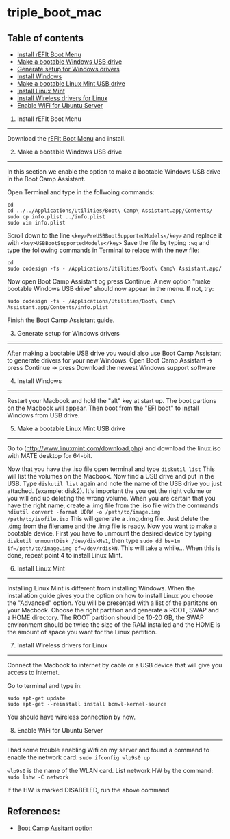 triple_boot_mac
===============

## Table of contents

- [Install rEFIt Boot Menu](#Install-rEFIt-Boot-Menu)
- [Make a bootable Windows USB drive](#Make-a-bootable-Windows-USB-drive)
- [Generate setup for Windows drivers](#Generate-setup-for-Windows-drivers)
- [Install Windows](#Install-Windows)
- [Make a bootable Linux Mint USB drive](#Make-a-bootable-Linux-Mint-USB-drive)
- [Install Linux Mint](#Install-Linux-Mint)
- [Install Wireless drivers for Linux](#Install-Wireless-drivers-for-Linux)
- [Enable WiFi for Ubuntu Server](Enable-WiFi-for-Ubuntu-Server)

1. Install rEFIt Boot Menu
--------------------------

Download the [rEFIt Boot Menu](http://refit.sourceforge.net/) and install.

2. Make a bootable Windows USB drive
------------------------------------
In this section we enable the option to make a bootable Windows USB drive in the Boot Camp Assistant.

Open Terminal and type in the follwoing commands:
```
cd 
cd ../../Applications/Utilities/Boot\ Camp\ Assistant.app/Contents/
sudo cp info.plist ../info.plist
sudo vim info.plist
```
Scroll down to the line `<key>PreUSBBootSupportedModels</key>`
and replace it with `<key>USBBootSupportedModels</key>`
Save the file by typing `:wq` and type the following commands in Terminal to relace with the new file:
```
cd
sudo codesign -fs - /Applications/Utilities/Boot\ Camp\ Assistant.app/
```
Now open Boot Camp Assistant og press Continue. A new option "make bootable Windows USB drive" should now appear in the menu. If not, try:
```
sudo codesign -fs - /Applications/Utilities/Boot\ Camp\ Assistant.app/Contents/info.plist
```
Finish the Boot Camp Assistant guide.

3. Generate setup for Windows drivers
-------------------------------------

After making a bootable USB drive you would also use Boot Camp Assistant to generate drivers for your new Windows. 
Open Boot Camp Assistant -> press Continue -> press Download the newest Windows support software

4. Install Windows
------------------

Restart your Macbook and hold the "alt" key at start up. The boot partions on the Macbook will appear. Then boot from the "EFI boot" to install Windows from USB drive. 

5. Make a bootable Linux Mint USB drive
---------------------------------------

Go to (http://www.linuxmint.com/download.php) and download the linux.iso with MATE desktop for 64-bit.

Now that you have the .iso file open terminal and type `diskutil list` 
This will list the volumes on the Macbook. Now find a USB drive and put in the USB. Type `diskutil list` 
again and note the name of the USB drive you just attached. (example: disk2). It's important the you get the right volume or you will end up deleting the wrong volume. When you are certain that you have the right name, create a .img file from the .iso file with the commands `hdiutil convert -format UDRW -o /path/to/image.img /path/to/isofile.iso`
This will generate a .img.dmg file. Just delete the .dmg from the filename and the .img file is ready.
Now you want to make a bootable device. First you have to unmount the desired device by typing `diskutil unmountDisk /dev/diskNs1`, then type `sudo dd bs=1m if=/path/to/image.img of=/dev/rdiskN`.
This will take a while... When this is done, repeat point 4 to install Linux Mint. 

6. Install Linux Mint
---------------------

Installing Linux Mint is different from installing Windows. 
When the installation guide gives you the option on how to install Linux you choose the "Advanced" option. 
You will be presented with a list of the partitons on your Macbook. Choose the right partition and generate a ROOT, SWAP and a HOME directory. The ROOT partition should be 10-20 GB, the SWAP environment should be twice the size of the RAM installed and the HOME is the amount of space you want for the Linux partition. 

7. Install Wireless drivers for Linux
-------------------------------------

Connect the Macbook to internet by cable or a USB device that will give you access to internet.

Go to terminal and type in:
```
sudo apt-get update
sudo apt-get --reinstall install bcmwl-kernel-source
``` 
You should have wireless connection by now.

8. Enable WiFi for Ubuntu Server
-------------------------------------

I had some trouble enabling Wifi on my server and found a command to enable the network card:
`sudo ifconfig wlp9s0 up` 

`wlp9s0` is the name of the WLAN card. List network HW by the command:
`sudo lshw -C network`

If the HW is marked DISABELED, run the above command

References:
-----------
- [Boot Camp Assitant option](https://www.youtube.com/watch?v=VBAQ3CNgfxc)
